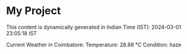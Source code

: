 # My Project

This content is dynamically generated in Indian Time (IST): 2024-03-01 23:05:18 IST


Current Weather in Coimbatore:
Temperature: 28.88 °C
Condition: haze
